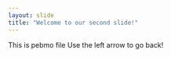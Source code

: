 ```yaml
---
layout: slide
title: "Welcome to our second slide!"
---
```

This is pebmo file
Use the left arrow to go back!
